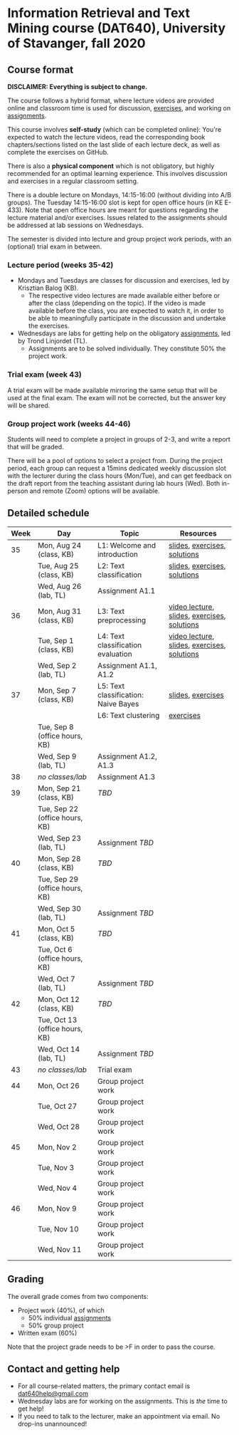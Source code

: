 # Information Retrieval and Text Mining course (DAT640), University of Stavanger, fall 2020

## Course format

**DISCLAIMER: Everything is subject to change.**

The course follows a hybrid format, where lecture videos are provided online and classroom time is used for discussion, [exercises](exercises/), and working on [assignments](assignments/).

This course involves **self-study** (which can be completed online): You're expected to watch the lecture videos, read the corresponding book chapters/sections listed on the last slide of each lecture deck, as well as complete the exercises on GitHub.

There is also a **physical component** which is not obligatory, but highly recommended for an optimal learning experience. This involves discussion and exercises in a regular classroom setting.

There is a double lecture on Mondays, 14:15-16:00 (without dividing into A/B groups). The Tuesday 14:15-16:00 slot is kept for open office hours (in KE E-433). Note that open office hours are meant for questions regarding the lecture material and/or exercises. Issues related to the assignments should be addressed at lab sessions on Wednesdays.

The semester is divided into lecture and group project work periods, with an (optional) trial exam in between.

### Lecture period (weeks 35-42)

  * Mondays and Tuesdays are classes for discussion and exercises, led by Krisztian Balog (KB).
    - The respective video lectures are made available either before or after the class (depending on the topic). If the video is made available before the class, you are expected to watch it, in order to be able to meaningfully participate in the discussion and undertake the exercises.
  * Wednesdays are labs for getting help on the obligatory [assignments](assignments/), led by Trond Linjordet (TL).
    - Assignments are to be solved individually. They constitute 50% the project work.

### Trial exam (week 43)

A trial exam will be made available mirroring the same setup that will be used at the final exam. The exam will not be corrected, but the answer key will be shared.

### Group project work (weeks 44-46)

Students will need to complete a project in groups of 2-3, and write a report that will be graded.

There will be a pool of options to select a project from. During the project period, each group can request a 15mins dedicated weekly discussion slot with the lecturer during the class hours (Mon/Tue), and can get feedback on the draft report from the teaching assistant during lab hours (Wed). Both in-person and remote (Zoom) options will be available.


## Detailed schedule

| Week | Day | Topic | Resources |
| -- | -- | -- | -- |
| 35 | Mon, Aug 24 (class, KB) | L1: Welcome and introduction | [slides](https://speakerdeck.com/kbalog/information-retrieval-and-text-mining-2020-introduction), [exercises](exercises/20200824/), [solutions](solutions/20200824/) |
| | Tue, Aug 25 (class, KB) | L2: Text classification | [slides](https://speakerdeck.com/kbalog/information-retrieval-and-text-mining-2020-text-classification), [exercises](exercises/20200825/), [solutions](solutions/20200825/) |
| | Wed, Aug 26 (lab, TL) | Assignment A1.1 | |
| 36 | Mon, Aug 31 (class, KB) | L3: Text preprocessing | [video lecture](https://youtu.be/s7vvaCtJ7iU), [slides](https://speakerdeck.com/kbalog/information-retrieval-and-text-mining-2020-text-preprocessing), [exercises](exercises/20200831/), [solutions](solutions/20200831/) |
| | Tue, Sep 1 (class, KB) | L4: Text classification evaluation | [video lecture](https://youtu.be/TFze1mbcEbY), [slides](https://speakerdeck.com/kbalog/information-retrieval-and-text-mining-2020-text-classification-evaluation), [exercises](exercises/20200901/), [solutions](solutions/20200901/) |
| | Wed, Sep 2 (lab, TL) | Assignment A1.1, A1.2 | |
| 37 | Mon, Sep 7 (class, KB) | L5: Text classification: Naive Bayes  | [slides](https://speakerdeck.com/kbalog/information-retrieval-and-text-mining-2020-text-classification-naive-bayes), [exercises](exercises/20200907/) |
| | | L6: Text clustering | [exercises](exercises/20200907/) |
| | Tue, Sep 8 (office hours, KB) | | |
| | Wed, Sep 9 (lab, TL) | Assignment A1.2, A1.3 | |
| 38 | *no classes/lab* | Assignment A1.3 | |
| 39 | Mon, Sep 21 (class, KB) | *TBD* | |
| | Tue, Sep 22 (office hours, KB) | | |
| | Wed, Sep 23 (lab, TL) | Assignment *TBD* | |
| 40 | Mon, Sep 28 (class, KB) | *TBD* | |
| | Tue, Sep 29 (office hours, KB) | | |
| | Wed, Sep 30 (lab, TL) | Assignment *TBD* | |
| 41 | Mon, Oct 5 (class, KB) | *TBD* | |
| | Tue, Oct 6 (office hours, KB) | | |
| | Wed, Oct 7 (lab, TL) | Assignment *TBD* | |
| 42 | Mon, Oct 12 (class, KB) | *TBD* | |
| | Tue, Oct 13 (office hours, KB) | | |
| | Wed, Oct 14 (lab, TL) | Assignment *TBD* | |
| 43 | *no classes/lab* | Trial exam | |
| 44 | Mon, Oct 26 | Group project work | |
| | Tue, Oct 27 | Group project work | |
| | Wed, Oct 28 | Group project work | |
| 45 | Mon, Nov 2 | Group project work | |
| | Tue, Nov 3 | Group project work | |
| | Wed, Nov 4 | Group project work | |
| 46 | Mon, Nov 9 | Group project work | |
| | Tue, Nov 10 | Group project work | |
| | Wed, Nov 11 | Group project work | |

## Grading

The overall grade comes from two components:

  * Project work (40%), of which
    - 50% individual [assignments](assignments/)
    - 50% group project
  * Written exam (60%)

Note that the project grade needs to be >F in order to pass the course.

## Contact and getting help

  * For all course-related matters, the primary contact email is dat640help@gmail.com
  * Wednesday labs are for working on the assignments. This is *the* time to get help!
  * If you need to talk to the lecturer, make an appointment via email. No drop-ins unannounced!
